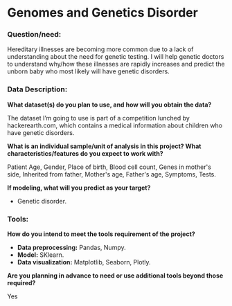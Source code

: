 # **Genomes and Genetics Disorder**

### **Question/need:**

Hereditary illnesses are becoming more common due to a lack of understanding about the need for genetic testing. I will help genetic doctors to understand why/how these illnesses are rapidly increases and predict the unborn baby who most likely will have genetic disorders. 


### **Data Description:**

**What dataset(s) do you plan to use, and how will you obtain the data?**

The dataset I’m going to use is part of a competition lunched by hackerearth.com,  which contains a medical information about children who have genetic disorders.

**What is an individual sample/unit of analysis in this project? What characteristics/features do you expect to work with?** 

  Patient Age, Gender, Place of birth, Blood cell count, Genes in mother's side, Inherited from father, Mother's age, Father's age, Symptoms, Tests.

**If modeling, what will you predict as your target?**

-  Genetic disorder.


### **Tools:**

**How do you intend to meet the tools requirement of the project?** 
-	**Data preprocessing:** Pandas, Numpy.
-	**Model:** SKlearn.
-	**Data visualization:** Matplotlib, Seaborn, Plotly.
	
**Are you planning in advance to need or use additional tools beyond those required?**

Yes
